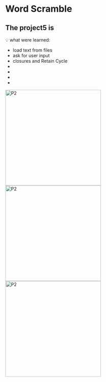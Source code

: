 # Word Scramble 

## The project5 is

💡 what were learned:
- load text from files
- ask for user input
- closures and Retain Cycle
- 
- 
- 
- 

<img width="300" alt="P2" src="https://sun9-66.userapi.com/impg/Z1bu8M0CgeMYWF9U5ZVo7OShUQxKHQRf7-iWuQ/CtHGS2-umJw.jpg?size=516x1080&quality=96&sign=42edff4b2b55ba9859ff6e217335d645&type=album"> <img width="300" alt="P2" src="https://sun9-60.userapi.com/impg/qSqDdItp6hSSaGQwuYs8RF0vj8DR9vvjYhJK7w/IdVtSCnAnso.jpg?size=516x1080&quality=96&sign=6bb97af9f85391bb46b25ce35b6f2c43&type=album"> <img width="300" alt="P2" src="https://sun9-58.userapi.com/impg/6WoIUvtP2Yag4JRG2dz9ENyyy0IyP5_la9Bxsw/ZKzA3X0QqtQ.jpg?size=516x1080&quality=96&sign=8f0b1366359b3cc158ae0b66f7314ce4&type=album">
